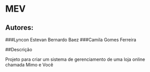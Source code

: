 # MEV

## Autores:
###Lyncon Estevan Bernardo Baez
###Camila Gomes Ferreira

##Descrição

Projeto para criar um sistema de gerenciamento de uma loja online chamada Mimo e Você
